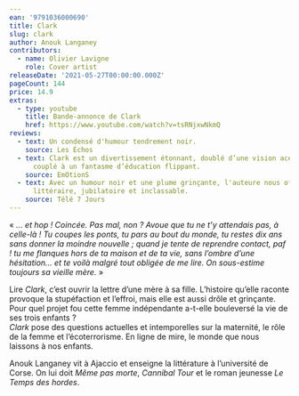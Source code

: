 ```yaml
---
ean: '9791036000690'
title: Clark
slug: clark
author: Anouk Langaney
contributors:
  - name: Olivier Lavigne
    role: Cover artist
releaseDate: '2021-05-27T00:00:00.000Z'
pageCount: 144
price: 14.9
extras:
  - type: youtube
    title: Bande-annonce de Clark
    href: https://www.youtube.com/watch?v=tsRNjxwNkmQ
reviews:
  - text: Un condensé d'humour tendrement noir.
    source: Les Échos
  - text: Clark est un divertissement étonnant, doublé d’une vision acerbe du monde,
      couplé à un fantasme d’éducation flippant.
    source: EmOtionS
  - text: Avec un humour noir et une plume grinçante, l'auteure nous offre un ovni
      littéraire, jubilatoire et inclassable.
    source: Télé 7 Jours
---
```


« *... et hop ! Coincée. Pas mal, non ? Avoue que tu ne t’y attendais pas, à celle-là ! Tu coupes les ponts, tu pars au bout du monde, tu restes dix ans sans donner la moindre nouvelle ; quand je tente de reprendre contact, paf ! tu me flanques hors de ta maison et de ta vie, sans l’ombre d’une hésitation… et te voilà malgré tout obligée de me lire. On sous-estime toujours sa vieille mère.* »

Lire *Clark*, c’est ouvrir la lettre d’une mère à sa fille. L’histoire qu’elle raconte provoque la stupéfaction et l’effroi, mais elle est aussi drôle et grinçante. Pour quel projet fou cette femme indépendante a-t-elle bouleversé la vie de ses trois enfants ?\
*Clark* pose des questions actuelles et intemporelles sur la maternité, le rôle de la femme et l’écoterrorisme. En ligne de mire, le monde que nous laissons à nos enfants.

Anouk Langaney vit à Ajaccio et enseigne la littérature à l’université de Corse. On lui doit *Même pas morte*, *Cannibal Tour* et le roman jeunesse *Le Temps des hordes*.
